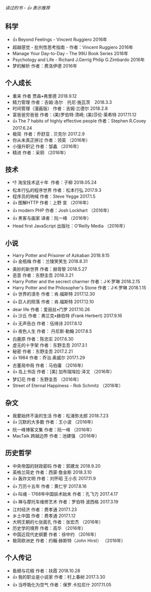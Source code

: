 
*读过的书  -  :thumbsup: 表示推荐*

## 科学
*  :thumbsup: Beyond Feelings - Vincent Ruggiero 2016年
*  超越感觉 - 批判性思考指南 - 作者：Vincent Ruggiero 2016年
*  Manage Your Day-to-Day - The 99U Book Series 2016年
*  Psychology and Life - Richard J.Gerrig Philip G.Zimbardo 2016年
*  梦的解析 作者：费洛伊德 2016年

## 个人成长
* 重来 作者 贾森•弗里德 2018.9.12
* 精力管理 作者：吉姆·洛尔　托尼·施瓦茨　2018.3.3
* 时间管理（漫画版） 作者：吉姆·兰德尔 2018.2.8
* 富爸爸穷爸爸 作者：(美)罗伯特·清崎; (美)莎伦·莱希特 2017.11.12
* :thumbsup: The 7 habits of highly effective people 作者：Stephen R.Covey 2017.6.24
* 极简  作者：乔舒亚 . 贝克尔 2017.2.9
* 你从未真正拼过 作者：领英 （2016年）
* 小强升职记 作者：邹鑫 （2016年）
* 精进 作者：采铜 （2016年）

## 技术
* :thumbsdown: 淘宝技术这十年  作者：子柳  2018.05.24
* 松本行弘的程序世界 作者：松本行弘 2017.9.3
* 程序员的呐喊 作者：Steve Yegge 2017.1.5
* :thumbsup: 图解HTTP 作者：上野 宣 （2016年）
* :thumbsup: modern PHP 作者：Josh Lockhart （2016年）
* :thumbsup: 黑客与画家 译者：阮一峰 （2016年）
* Head first JavaScript 出版社：O’Reilly Media （2016年）

## 小说
* Harry Potter and  Prisoner of Azkaban 2018.9.15
* :thumbsup: 金瓶梅 作者：兰陵笑笑生 2018.8.31
* 美妙的新世界 作者：赫胥黎 2018.5.27
* 恶意 作者：东野圭吾 2018.3.21
* Harry Potter and the secrect charmer 作者：J·K·罗琳 2018.2.15
* Harry Potter and the Philosopher's Stone 作者：J·K·罗琳 2018.1.15
* :thumbsup: 世界的凛冬 作者：肯.福斯特 2017.12.30
* :thumbsup: 巨人的陨落 作者：肯.福斯特 2017.12.10
* dear life 作者：爱丽丝•门罗  2017.10.26
* :thumbsup: 沙丘 作者：弗兰克•赫伯特 (Frank Herbert) 2017.9.16
* :thumbsup: 无声告白 作者：伍绮诗 2017.8.12
* :thumbsup: 夜色人生 作者： 丹尼斯·勒翰 2017.8.5
* 白鹿原 作者：陈忠实 2017.6.30
* 虚无的十字架 作者：东野圭吾 2017.3.1
* 秘密 作者：东野圭吾 2017.2.21
* :thumbsup: 1984 作者：乔治.奥威尔 2017.1.29
* 古董局中局 作者：马伯庸 （2016年）
* :thumbsup: 岛上书店 作者：[美] 加布瑞埃拉·泽文 （2016年）
* 梦幻花 作者：东野圭吾 （2016年）
* Street of Eternal Happiness - Rob Schmitz （2016年）

## 杂文
* 我要始终不渝的生活  作者：松浦弥太郎 2018.7.23
* :thumbsup:  沉默的大多数 作者：王小波 （2016年）
* 阮一峰博客文集 作者：阮一峰 （2016年）
* MacTalk 跨越边界 作者：池建强 （2016年）

## 历史哲学
* 中央帝国的财政密码 作者：郭建龙 2018.9.20
* 英格兰简史 作者：西蒙·詹金斯  2018.3.10
* :thumbsup: 轰炸文明 作者：刘怀昭 王小东 2017.11.9
* :thumbsup: 万历十五年 作者：黄仁宇 2017.8.16
* :thumbsup: 叫魂 - 1768年中国妖术始末 作者：孔飞力 2017.4.17
* :thumbsup: 禅与摩托车维修艺术 作者：罗伯特 波西格 2017.3.19
* 江村经济 作者：费孝通 2017.1.23
* 乡土中国 作者：费孝通 2017.1.12
* 大明王朝的七张面孔 作者：张宏杰 （2016年）
* 历史学的境界 作者：高华 （2016年）
* 中国近现代史纲要 作者：徐中约 （2016年）
* 极简欧洲史 作者：约翰·赫斯特（John Hirst） （2016年）

## 个人传记
* 鱼翅与花椒 作者：扶霞 2018.10.28
* :thumbsup: 我的职业是小说家 作者：村上春树 2017.3.30
* :thumbsup: 当呼吸化为空气 作者：保罗.卡拉尼什 2017.11.05
